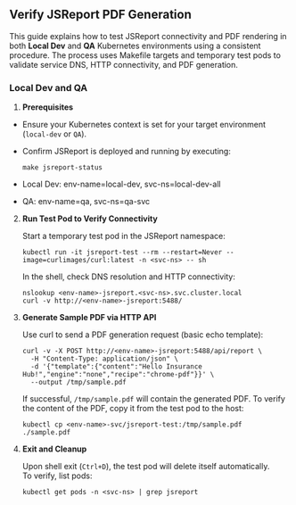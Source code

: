 ## Verify JSReport PDF Generation

This guide explains how to test JSReport connectivity and PDF rendering in both **Local Dev** and **QA** Kubernetes environments using a consistent procedure. The process uses Makefile targets and temporary test pods to validate service DNS, HTTP connectivity, and PDF generation.

### Local Dev and QA

1. **Prerequisites**
- Ensure your Kubernetes context is set for your target environment (`local-dev` or `QA`).
- Confirm JSReport is deployed and running by executing:

  ```shell
  make jsreport-status
  ```

- Local Dev: env-name=local-dev, svc-ns=local-dev-all
- QA: env-name=qa, svc-ns=qa-svc

2. **Run Test Pod to Verify Connectivity**

   Start a temporary test pod in the JSReport namespace:

   ```shell
   kubectl run -it jsreport-test --rm --restart=Never --image=curlimages/curl:latest -n <svc-ns> -- sh
   ```

   In the shell, check DNS resolution and HTTP connectivity:

   ```shell
   nslookup <env-name>-jsreport.<svc-ns>.svc.cluster.local
   curl -v http://<env-name>-jsreport:5488/
   ```

3. **Generate Sample PDF via HTTP API**

   Use curl to send a PDF generation request (basic echo template):

   ```shell
   curl -v -X POST http://<env-name>-jsreport:5488/api/report \
     -H "Content-Type: application/json" \
     -d '{"template":{"content":"Hello Insurance Hub!","engine":"none","recipe":"chrome-pdf"}}' \
     --output /tmp/sample.pdf
   ```

   If successful, `/tmp/sample.pdf` will contain the generated PDF. To verify the content of the
   PDF, copy it from the test pod to the host:
    ```shell
    kubectl cp <env-name>-svc/jsreport-test:/tmp/sample.pdf ./sample.pdf
    ```

4. **Exit and Cleanup**

   Upon shell exit (`Ctrl+D`), the test pod will delete itself automatically.  
   To verify, list pods:

   ```shell
   kubectl get pods -n <svc-ns> | grep jsreport
   ```
